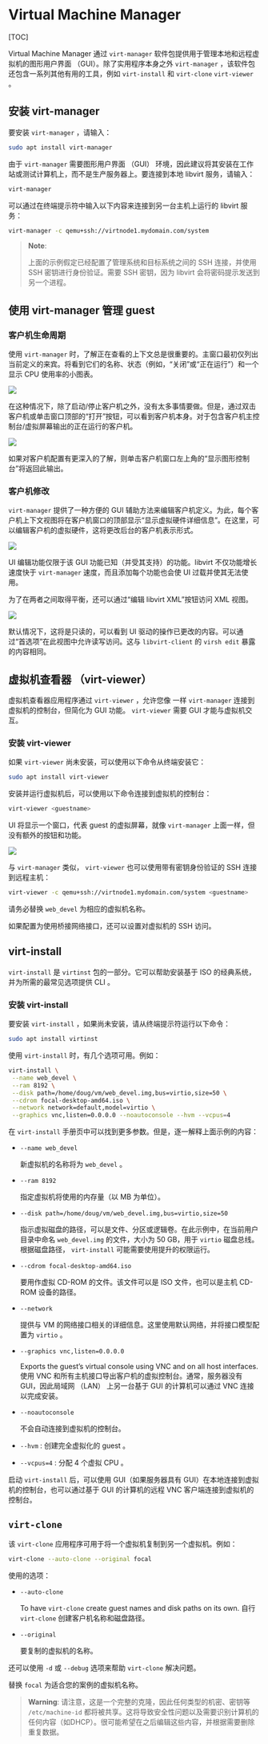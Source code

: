 # Virtual Machine Manager

[TOC]

Virtual Machine Manager 通过 `virt-manager` 软件包提供用于管理本地和远程虚拟机的图形用户界面 （GUI）。除了实用程序本身之外 `virt-manager` ，该软件包还包含一系列其他有用的工具，例如 `virt-install` 和 `virt-clone` `virt-viewer` 。

## 安装 virt-manager

要安装 `virt-manager` ，请输入：

```bash
sudo apt install virt-manager
```

由于 `virt-manager` 需要图形用户界面 （GUI） 环境，因此建议将其安装在工作站或测试计算机上，而不是生产服务器上。要连接到本地 libvirt 服务，请输入：

```bash
virt-manager
```

可以通过在终端提示符中输入以下内容来连接到另一台主机上运行的 libvirt 服务：

```bash
virt-manager -c qemu+ssh://virtnode1.mydomain.com/system
```

> **Note**: 
>
> 上面的示例假定已经配置了管理系统和目标系统之间的 SSH 连接，并使用 SSH 密钥进行身份验证。需要 SSH 密钥，因为 libvirt 会将密码提示发送到另一个进程。

## 使用 virt-manager 管理 guest

### 客户机生命周期

使用 `virt-manager` 时，了解正在查看的上下文总是很重要的。主窗口最初仅列出当前定义的来宾。将看到它们的名称、状态（例如，“关闭”或“正在运行”）和一个显示 CPU 使用率的小图表。

 ![](../../Image/0/07edc140-virt-manager-gui-start.png)

在这种情况下，除了启动/停止客户机之外，没有太多事情要做。但是，通过双击客户机或单击窗口顶部的“打开”按钮，可以看到客户机本身。对于包含客户机主控制台/虚拟屏幕输出的正在运行的客户机。

 ![](../../Image/d/dda60637-virt-manager-gui-show-output.png)

如果对客户机配置有更深入的了解，则单击客户机窗口左上角的“显示图形控制台”将返回此输出。

### 客户机修改

`virt-manager` 提供了一种方便的 GUI 辅助方法来编辑客户机定义。为此，每个客户机上下文视图将在客户机窗口的顶部显示“显示虚拟硬件详细信息”。在这里，可以编辑客户机的虚拟硬件，这将更改后台的客户机表示形式。

 ![](../../Image/7/7422b267-virt-manager-gui-edit.png)

UI 编辑功能仅限于该 GUI 功能已知（并受其支持）的功能。libvirt 不仅功能增长速度快于 `virt-manager` 速度，而且添加每个功能也会使 UI 过载并使其无法使用。

为了在两者之间取得平衡，还可以通过“编辑 libvirt XML”按钮访问 XML 视图。

 ![](../../Image/3/1060878-20191022163730989-1740963689.png)

默认情况下，这将是只读的，可以看到 UI 驱动的操作已更改的内容。可以通过“首选项”在此视图中允许读写访问。这与 `libvirt-client` 的 `virsh edit` 暴露的内容相同。

## 虚拟机查看器 （virt-viewer）

虚拟机查看器应用程序通过 `virt-viewer` ，允许您像 一样 `virt-manager` 连接到虚拟机的控制台，但简化为 GUI 功能。 `virt-viewer` 需要 GUI 才能与虚拟机交互。

### 安装 virt-viewer

如果 `virt-viewer` 尚未安装，可以使用以下命令从终端安装它：

```bash
sudo apt install virt-viewer
```

安装并运行虚拟机后，可以使用以下命令连接到虚拟机的控制台：

```bash
virt-viewer <guestname>
```

UI 将显示一个窗口，代表 guest 的虚拟屏幕，就像 `virt-manager` 上面一样，但没有额外的按钮和功能。

 ![](../../Image/a/a38dc56a-virt-viewer-gui-show-output.png)

与 `virt-manager` 类似， `virt-viewer` 也可以使用带有密钥身份验证的 SSH 连接到远程主机：

```bash
virt-viewer -c qemu+ssh://virtnode1.mydomain.com/system <guestname>
```

请务必替换 `web_devel` 为相应的虚拟机名称。

如果配置为使用桥接网络接口，还可以设置对虚拟机的 SSH 访问。

## virt-install

`virt-install` 是 `virtinst` 包的一部分。它可以帮助安装基于 ISO 的经典系统，并为所需的最常见选项提供 CLI 。

### 安装 virt-install

要安装 `virt-install` ，如果尚未安装，请从终端提示符运行以下命令：

```bash
sudo apt install virtinst
```

使用 `virt-install` 时，有几个选项可用。例如：

```bash
virt-install \
 --name web_devel \
 --ram 8192 \
 --disk path=/home/doug/vm/web_devel.img,bus=virtio,size=50 \
 --cdrom focal-desktop-amd64.iso \
 --network network=default,model=virtio \
 --graphics vnc,listen=0.0.0.0 --noautoconsole --hvm --vcpus=4
```

在 `virt-install` 手册页中可以找到更多参数。但是，逐一解释上面示例的内容：

- `--name web_devel`

  新虚拟机的名称将为 `web_devel` 。

- `--ram 8192`

  指定虚拟机将使用的内存量（以 MB 为单位）。

- `--disk path=/home/doug/vm/web_devel.img,bus=virtio,size=50`

  指示虚拟磁盘的路径，可以是文件、分区或逻辑卷。在此示例中，在当前用户目录中命名 `web_devel.img` 的文件，大小为 50 GB，用于 `virtio` 磁盘总线。根据磁盘路径， `virt-install` 可能需要使用提升的权限运行。

- `--cdrom focal-desktop-amd64.iso`

  要用作虚拟 CD-ROM 的文件。该文件可以是 ISO 文件，也可以是主机 CD-ROM 设备的路径。

- `--network`

  提供与 VM 的网络接口相关的详细信息。这里使用默认网络，并将接口模型配置为 `virtio` 。

- `--graphics vnc,listen=0.0.0.0`

  Exports the guest’s virtual console using VNC and on all host  interfaces.使用 VNC 和所有主机接口导出客户机的虚拟控制台。通常，服务器没有 GUI，因此局域网 （LAN） 上另一台基于 GUI 的计算机可以通过 VNC 连接以完成安装。

- `--noautoconsole`

  不会自动连接到虚拟机的控制台。

- `--hvm` : 创建完全虚拟化的 guest 。

- `--vcpus=4` : 分配 4 个虚拟 CPU 。

启动 `virt-install` 后，可以使用 GUI（如果服务器具有 GUI）在本地连接到虚拟机的控制台，也可以通过基于 GUI 的计算机的远程 VNC 客户端连接到虚拟机的控制台。

## `virt-clone`

该 `virt-clone` 应用程序可用于将一个虚拟机复制到另一个虚拟机。例如：

```bash
virt-clone --auto-clone --original focal
```

使用的选项：

- `--auto-clone`

  To have `virt-clone` create guest names and disk paths on its own.
  自行 `virt-clone` 创建客户机名称和磁盘路径。

- `--original`

  要复制的虚拟机的名称。

还可以使用 `-d` 或 `--debug` 选项来帮助 `virt-clone` 解决问题。 

替换 `focal` 为适合您的案例的虚拟机名称。

> **Warning**: 
> 请注意，这是一个完整的克隆，因此任何类型的机密、密钥等 `/etc/machine-id` 都将被共享。这将导致安全性问题以及需要识别计算机的任何内容（如DHCP）。很可能希望在之后编辑这些内容，并根据需要删除重复数据。
